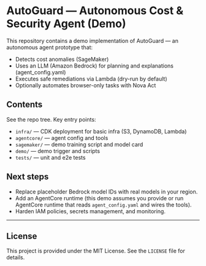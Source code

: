 # AutoGuard — Autonomous Cost & Security Agent (Demo)

This repository contains a demo implementation of AutoGuard — an autonomous agent prototype that:
- Detects cost anomalies (SageMaker)
- Uses an LLM (Amazon Bedrock) for planning and explanations (agent_config.yaml)
- Executes safe remediations via Lambda (dry-run by default)
- Optionally automates browser-only tasks with Nova Act

## Contents
See the repo tree. Key entry points:
- `infra/` — CDK deployment for basic infra (S3, DynamoDB, Lambda)
- `agentcore/` — agent config and tools
- `sagemaker/` — demo training script and model card
- `demo/` — demo trigger and scripts
- `tests/` — unit and e2e tests

## Next steps
- Replace placeholder Bedrock model IDs with real models in your region.
- Add an AgentCore runtime (this demo assumes you provide or run AgentCore runtime that reads `agent_config.yaml` and wires the tools).
- Harden IAM policies, secrets management, and monitoring.

---

## License

This project is provided under the MIT License. See the `LICENSE` file for details.


